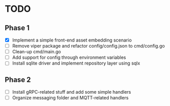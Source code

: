 # TODO

## Phase 1
- [x] Implement a simple front-end asset embedding scenario
- [ ] Remove viper package and refactor config/config.json to cmd/config.go
- [ ] Clean-up cmd/main.go 
- [ ] Add support for config through environment variables
- [ ] Install sqlite driver and implement repository layer using sqlx

## Phase 2
- [ ] Install gRPC-related stuff and add some simple handlers
- [ ] Organize messaging folder and MQTT-related handlers